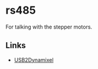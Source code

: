 rs485
=====
For talking with the stepper motors.

Links
-----
* [USB2Dynamixel][]

[USB2Dynamixel]: http://support.robotis.com/en/software/dynamixel_sdk/usb2dynamixel.htm
